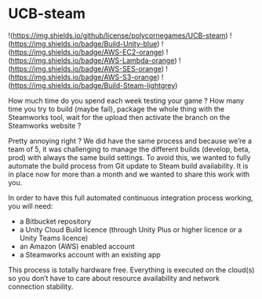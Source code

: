 # UCB-steam

!(https://img.shields.io/github/license/polycornegames/UCB-steam)
!(https://img.shields.io/badge/Build-Unity-blue) !(https://img.shields.io/badge/AWS-EC2-orange) !(https://img.shields.io/badge/AWS-Lambda-orange) !(https://img.shields.io/badge/AWS-SES-orange) !(https://img.shields.io/badge/AWS-S3-orange) !(https://img.shields.io/badge/Build-Steam-lightgrey)

How much time do you spend each week testing your game ? How many time you try to build (maybe fail), package the whole thing with the Steamworks tool, wait for the upload then activate the branch on the Steamworks website ?

Pretty annoying right ?
We did have the same process and because we’re a team of 5, it was challenging to manage the different builds (develop, beta, prod) with always the same build settings.
To avoid this, we wanted to fully automate the build process from Git update to Steam build availability. It is in place now for more than a month and we wanted to share this work with you.
 
In order to have this full automated continuous integration process working, you will need:
- a Bitbucket repository
- a Unity Cloud Build licence (through Unity Plus or higher licence or a Unity Teams licence)
- an Amazon (AWS) enabled account
- a Steamworks account with an existing app

This process is totally hardware free. Everything is executed on the cloud(s) so you don’t have to care about resource availability and network connection stability.
